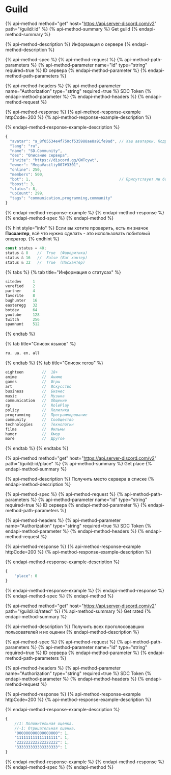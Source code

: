 # Guild

{% api-method method="get" host="https://api.server-discord.com/v2" path="/guild/:id" %}
{% api-method-summary %}
Get guild
{% endapi-method-summary %}

{% api-method-description %}
Информация о сервере
{% endapi-method-description %}

{% api-method-spec %}
{% api-method-request %}
{% api-method-path-parameters %}
{% api-method-parameter name="id" type="string" required=true %}
ID сервера
{% endapi-method-parameter %}
{% endapi-method-path-parameters %}

{% api-method-headers %}
{% api-method-parameter name="Authorization" type="string" required=true %}
SDC Token
{% endapi-method-parameter %}
{% endapi-method-headers %}
{% endapi-method-request %}

{% api-method-response %}
{% api-method-response-example httpCode=200 %}
{% api-method-response-example-description %}

{% endapi-method-response-example-description %}

```javascript
{
  "avatar": "a_8f05534e4f750cf535988ae8a91fe9ad", // Хэш аватарки. Подробнее на https://discord.com/developers/docs/reference#image-formatting
  "lang": "ru",
  "name": "SD.Community",
  "des": "Описание сервера",
  "invite": "https://discord.gg/GWTcywt",
  "owner": "MegaVasiliy007#3301",
  "online": 250,
  "members": 500,
  "bot": 1,                                       // Присутствует ли бот SD.C Monitoring#9896 на сервере.
  "boost": 3,
  "status": 8,
  "upCount": 299,
  "tags": "communication,programming,community"
}
```
{% endapi-method-response-example %}
{% endapi-method-response %}
{% endapi-method-spec %}
{% endapi-method %}

{% hint style="info" %}
Если вы хотите проверить, есть ли значок **Пасхантер**, всё что нужно сделать - это использовать побитовый оператор.
{% endhint %}

```javascript
const status = 40;
status & 8    //  True  (Фаворитика)
status & 16   //  False (Баг хантер)
status & 32   //  True  (Пасхантер)
```

{% tabs %}
{% tab title="Информация о статусах" %}
```javascript
sitedev     1
verefied    2
partner     4
favorite    8
bughunter   16
easteregg   32
botdev      64
youtube     128
twitch      256
spamhunt    512
```
{% endtab %}

{% tab title="Список языков" %}
```js
ru, ua, en, all
```
{% endtab %}
{% tab title="Список тегов" %}
```js
eighteen        //  18+
anime           //  Аниме
games           //  Игры
art             //  Искусство
business        //  Бизнес
music           //  Музыка
communication   //  Общение
rp              //  RolePlay
policy          //  Политика
programming     //  Программирование
community       //  Сообщество
technologies    //  Технологии
films           //  Фильмы
humor           //  Юмор
more            //  Другое
```
{% endtab %}
{% endtabs %}

{% api-method method="get" host="https://api.server-discord.com/v2" path="/guild/:id/place" %}
{% api-method-summary %}
Get place
{% endapi-method-summary %}

{% api-method-description %}
Получить место сервера в списке
{% endapi-method-description %}

{% api-method-spec %}
{% api-method-request %}
{% api-method-path-parameters %}
{% api-method-parameter name="id" type="string" required=true %}
ID сервера
{% endapi-method-parameter %}
{% endapi-method-path-parameters %}

{% api-method-headers %}
{% api-method-parameter name="Authorization" type="string" required=true %}
SDC Token
{% endapi-method-parameter %}
{% endapi-method-headers %}
{% endapi-method-request %}

{% api-method-response %}
{% api-method-response-example httpCode=200 %}
{% api-method-response-example-description %}

{% endapi-method-response-example-description %}

```javascript
{
    "place": 0
}
```
{% endapi-method-response-example %}
{% endapi-method-response %}
{% endapi-method-spec %}
{% endapi-method %}

{% api-method method="get" host="https://api.server-discord.com/v2" path="/guild/:id/rated" %}
{% api-method-summary %}
Get rated
{% endapi-method-summary %}

{% api-method-description %}
Получить всех проголосовавших пользователей и их оценки
{% endapi-method-description %}

{% api-method-spec %}
{% api-method-request %}
{% api-method-path-parameters %}
{% api-method-parameter name="id" type="string" required=true %}
ID сервера
{% endapi-method-parameter %}
{% endapi-method-path-parameters %}

{% api-method-headers %}
{% api-method-parameter name="Authorization" type="string" required=true %}
SDC Token
{% endapi-method-parameter %}
{% endapi-method-headers %}
{% endapi-method-request %}

{% api-method-response %}
{% api-method-response-example httpCode=200 %}
{% api-method-response-example-description %}

{% endapi-method-response-example-description %}

```javascript
{
    //1: Положительная оценка. 
    //-1: Отрицательная оценка.
    "000000000000000000": 1,
    "111111111111111111": 1,
    "222222222222222222": 1,
    "333333333333333333": 1
}
```
{% endapi-method-response-example %}
{% endapi-method-response %}
{% endapi-method-spec %}
{% endapi-method %}



